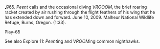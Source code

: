 ♫65. *Peent* calls and the occasional diving *VROOOM*, the brief roaring
racket created by air rushing through the flight feathers of his wing
that he has extended down and forward. June 10, 2009. Malheur National
Wildlife Refuge, Burns, Oregon. (1:33).

Play-65

See also Explore 11: *Peent*ing and *VROOM*ing common nighthawks.
